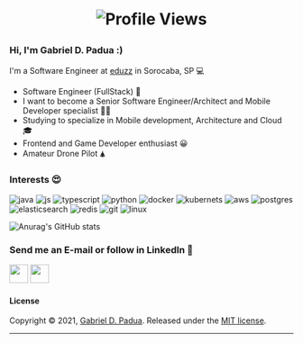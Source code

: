 <h1 align="center">
 
![Profile Views](http://estruyf-github.azurewebsites.net/api/VisitorHit?user=gabrielDpadua21&repo=GuillaumeFalourd&countColorcountColor) 

### Hi, I'm Gabriel D. Padua :)

I'm a Software Engineer at [eduzz](https://www.eduzz.com/) in Sorocaba, SP 💻

- Software Engineer (FullStack) 🦄
- I want to become a Senior Software Engineer/Architect and Mobile Developer specialist 🧙‍♂️
- Studying to specialize in Mobile development, Architecture and Cloud 🎓
- Frontend and Game Developer enthusiast 😀
- Amateur Drone Pilot 🛦

### Interests 😍
![java](https://img.icons8.com/color/48/000000/java-coffee-cup-logo.png)
![js](https://img.icons8.com/color/48/000000/javascript)
![typescript](https://img.icons8.com/color/48/000000/typescript.png)
![python](https://img.icons8.com/color/48/000000/python--v1.png)
![docker](https://img.icons8.com/color/48/000000/docker.png)
![kubernets](https://img.icons8.com/color/48/000000/kubernetes.png)
![aws](https://img.icons8.com/color/48/000000/amazon-web-services.png)
![postgres](https://img.icons8.com/color/48/000000/postgreesql.png)
![elasticsearch](https://img.icons8.com/color/48/000000/elasticsearch.png)
![redis](https://img.icons8.com/color/48/000000/redis.png)
![git](https://img.icons8.com/color/48/000000/git.png)
![linux](https://img.icons8.com/color/48/000000/linux.png)


![Anurag's GitHub stats](https://github-readme-stats.vercel.app/api?username=gabrielDpadua21&show_icons=true&theme=github)


### Send me an E-mail or follow in LinkedIn 🚀
<a href="mailto:gabriel.d.padua21@gmail.com"><img src="https://slackmojis.com/emojis/870-mail/download" width="33px"></a>
<a href="https://www.linkedin.com/in/gabriel-d-65ab77152/" targer="_blank"><img src="https://img.icons8.com/fluency/48/000000/linkedin.png" width="33px"/></a>

#### License

Copyright © 2021, [Gabriel D. Padua](https://github.com/gabrielDpadua21).
Released under the [MIT license](LICENSE).

***
